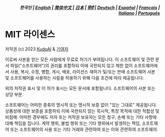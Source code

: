 <div align="right">
<h5>한국인 | <a href="../../LICENSE.md">English</a> | <a href="../zh-cn/LICENSE.md">简体中文</a> | <a href="../ja/LICENSE.md">日本</a> | <a href="../hi/LICENSE.md">हिंदी</a> | <a href="../de/LICENSE.md">Deutsch</a> | <a href="../es/LICENSE.md">Español</a> | <a href="../fr/LICENSE.md">Français</a> | <a href="../it/LICENSE.md">Italiano</a> | <a href="../pt/LICENSE.md">Português</a></h5>
</div>

# MIT 라이센스

저작권 (c) 2023 [KudoAI](https://github.com/kudoai) & [기여자](.#-기여자)

이로써 사본을 얻는 모든 사람에게 무료로 허가가 부여됩니다. 이 소프트웨어 및 관련 문서 파일("소프트웨어")의 권리를 포함하되 이에 국한되지 않고 제한 없이 소프트웨어에서 사용, 복사, 수정, 병합, 게시, 배포, 라이선스 재허가 및/또는 판매 소프트웨어 사본 및 소프트웨어를 사용하는 사람을 허용하기 위해 다음 조건에 따라 제공됩니다:

위의 저작권 표시 및 이 허가 표시는 모든 문서에 포함됩니다. 소프트웨어의 사본 또는 상당 부분.

소프트웨어는 어떠한 종류의 명시적 또는 명시적 보증 없이 "있는 그대로" 제공됩니다. 상품성에 대한 보증을 포함하되 이에 국한되지 않는 묵시적,
특정 목적에 대한 적합성 및 비침해. 어떠한 경우에도 저자 또는 저작권 보유자는 모든 청구, 손해 또는 기타 사항에 대해 책임을 집니다. 계약 행위, 불법 행위 또는 기타 행위에서 발생하는 책임, 소프트웨어 또는 소프트웨어의 사용 또는 기타 거래와 관련하여 또는 이와 관련하여 소프트웨어.
